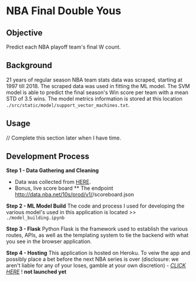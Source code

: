# NBA Final Double Yous

## Objective
Predict each NBA playoff team's final W count.

## Background
21 years of regular season NBA team stats data was scraped, starting at 1997 till 2018. The scraped data was used in fitting the ML model. The SVM model is able to predict the final season's Win score per team with a mean STD of 3.5 wins. The model metrics information is stored at this location `./src/static/model/support_vector_machines.txt`.

## Usage
// Complete this section later when I have time.

## Development Process
**Step 1 - Data Gathering and Cleaning**
* Data was collected from <a href="https://stats.nba.com/teams/traditional/?sort=W_PCT&dir=-1">HERE</a>.
* Bonus, live score board
** The endpoint http://data.nba.net/10s/prod/v1/<today>/scoreboard.json

**Step 2 - ML Model Build**
The code and process I used for developing the various model's used in this application is located >> `./model_building.ipynb`

**Step 3 - Flask**
Python Flask is the framework used to establish the various routes, APIs, as well as the templating system to tie the backend with what you see in the browser application.

**Step 4 - Hosting**
This application is hosted on Heroku. To veiw the app and possibly place a bet before the next NBA series is over (disclosure: we aren't liable for any of your loses, gamble at your own discretion) - [*CLICK HERE*](#) ! **not launched yet**
